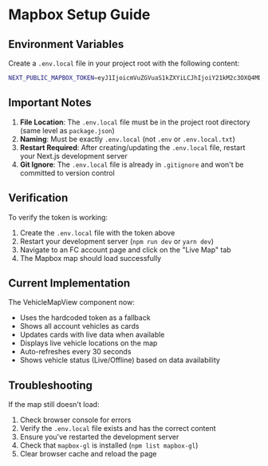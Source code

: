 # Mapbox Setup Guide

## Environment Variables

Create a `.env.local` file in your project root with the following content:

```bash
NEXT_PUBLIC_MAPBOX_TOKEN=eyJ1IjoicmVuZGVuaS1kZXYiLCJhIjoiY21kM2c3OXQ4MDJqczlqbzNwcDZvaCJ9.6skTnPcXqD7h24o9mfuQnw
```

## Important Notes

1. **File Location**: The `.env.local` file must be in the project root directory (same level as `package.json`)
2. **Naming**: Must be exactly `.env.local` (not `.env` or `.env.local.txt`)
3. **Restart Required**: After creating/updating the `.env.local` file, restart your Next.js development server
4. **Git Ignore**: The `.env.local` file is already in `.gitignore` and won't be committed to version control

## Verification

To verify the token is working:

1. Create the `.env.local` file with the token above
2. Restart your development server (`npm run dev` or `yarn dev`)
3. Navigate to an FC account page and click on the "Live Map" tab
4. The Mapbox map should load successfully

## Current Implementation

The VehicleMapView component now:
- Uses the hardcoded token as a fallback
- Shows all account vehicles as cards
- Updates cards with live data when available
- Displays live vehicle locations on the map
- Auto-refreshes every 30 seconds
- Shows vehicle status (Live/Offline) based on data availability

## Troubleshooting

If the map still doesn't load:

1. Check browser console for errors
2. Verify the `.env.local` file exists and has the correct content
3. Ensure you've restarted the development server
4. Check that `mapbox-gl` is installed (`npm list mapbox-gl`)
5. Clear browser cache and reload the page
